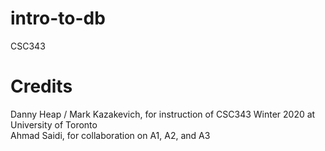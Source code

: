 # intro-to-db
CSC343

# Credits
Danny Heap / Mark Kazakevich, for instruction of CSC343 Winter 2020 at University of Toronto <br>
Ahmad Saidi, for collaboration on A1, A2, and A3
